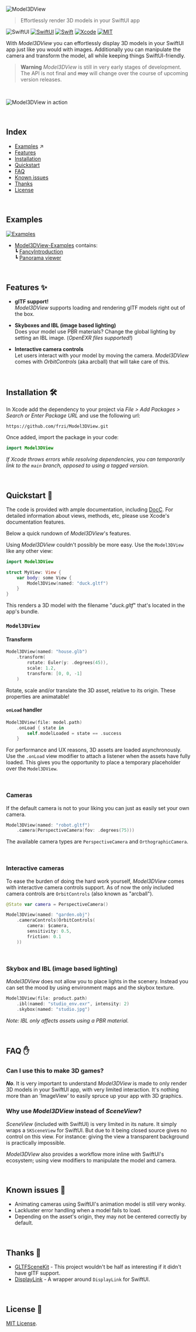 ![Model3DView](./Sources/Model3DView/Model3DView.docc/Resources/header.png)

> Effortlessly render 3D models in your SwiftUI app

![SwiftUI](https://img.shields.io/github/v/release/frzi/Model3DView?style=for-the-badge)
[![SwiftUI](https://img.shields.io/badge/SwiftUI-blue.svg?style=for-the-badge&logo=swift&logoColor=black)](https://developer.apple.com/xcode/swiftui)
[![Swift](https://img.shields.io/badge/Swift-5.7-orange.svg?style=for-the-badge&logo=swift)](https://swift.org)
[![Xcode](https://img.shields.io/badge/Xcode-14-blue.svg?style=for-the-badge&logo=Xcode&logoColor=white)](https://developer.apple.com/xcode)
[![MIT](https://img.shields.io/badge/license-MIT-black.svg?style=for-the-badge)](https://opensource.org/licenses/MIT)

With *Model3DView* you can effortlessly display 3D models in your SwiftUI app just like you would with images. Additionally you can manipulate the camera and transform the model, all while keeping things SwiftUI-friendly.

> **Warning** *Model3DView* is still in very early stages of development. The API is not final and ~~may~~ will change over the course of upcoming version releases.

<br>

![Model3DView in action](Sources/Model3DView/Model3DView.docc/Resources/header_animation.gif)

<br>

## Index
* [Examples](https://github.com/frzi/Model3DView-Examples) ↗️
* [Features](#features-)
* [Installation](#installation-)
* [Quickstart](#quickstart-)
* [FAQ](#faq-)
* [Known issues](#known-issues-)
* [Thanks](#thanks-)
* [License](#license-)

<br>

## Examples

[![Examples](Sources/Model3DView/Model3DView.docc/Resources/examples_preview.jpg)](https://github.com/frzi/Model3DView-Examples)
* [Model3DView-Examples](https://github.com/frzi/Model3DView-Examples) contains:  
  ┗ [FancyIntroduction](https://github.com/frzi/Model3DView-Examples/tree/main/FancyIntroduction)  
  ┗ [Panorama viewer](https://github.com/frzi/Model3DView-Examples/tree/main/Panoramic)  
  
<br>

## Features ✨

* **glTF support!**  
  *Model3DView* supports loading and rendering glTF models right out of the box.

* **Skyboxes and IBL (image based lighting)**  
  Does your model use PBR materials? Change the global lighting by setting an IBL image. (*OpenEXR files supported!*)

* **Interactive camera controls**  
  Let users interact with your model by moving the camera. *Model3DView* comes with *OrbitControls* (aka arcball) that will take care of this.

<br>

## Installation 🛠
In Xcode add the dependency to your project via *File > Add Packages > Search or Enter Package URL* and use the following url:
```
https://github.com/frzi/Model3DView.git
```

Once added, import the package in your code:
```swift
import Model3DView
```
*If Xcode throws errors while resolving dependencies, you can temporarily link to the `main` branch, opposed to using a tagged version.*

<br>

## Quickstart 🚀
The code is provided with ample documentation, including [DocC](Sources/Model3DView/Model3DView.docc). For detailed information about views, methods, etc, please use Xcode's documentation features.

Below a quick rundown of *Model3DView*'s features.

Using *Model3DView* couldn't possibly be more easy. Use the `Model3DView` like any other view:
```swift
import Model3DView

struct MyView: View {
	var body: some View {
		Model3DView(named: "duck.gltf")
	}
}
```
This renders a 3D model with the filename "*duck.gltf*" that's located in the app's bundle.

### `Model3DView`

#### Transform
```swift
Model3DView(named: "house.glb")
	.transform(
		rotate: Euler(y: .degrees(45)),
		scale: 1.2,
		transform: [0, 0, -1]
	)
```
Rotate, scale and/or translate the 3D asset, relative to its origin. These properties are animatable!

#### `onLoad` handler
```swift
Model3DView(file: model.path)
	.onLoad { state in
		self.modelLoaded = state == .success
	}
```
For performance and UX reasons, 3D assets are loaded asynchronously. Use the `.onLoad` view modifier to attach a listener when the assets have fully loaded. This gives you the opportunity to place a temporary placeholder over the `Model3DView`.

<br>

### Cameras
If the default camera is not to your liking you can just as easily set your own camera.
```swift
Model3DView(named: "robot.gltf")
	.camera(PerspectiveCamera(fov: .degrees(75)))
```
The available camera types are `PerspectiveCamera` and `OrthographicCamera`.

<br>

### Interactive cameras
To ease the burden of doing the hard work yourself, *Model3DView* comes with interactive camera controls support. As of now the only included camera controls are `OrbitControls` (also known as "arcball").
```swift
@State var camera = PerspectiveCamera()

Model3DView(named: "garden.obj")
	.cameraControls(OrbitControls(
		camera: $camera,
		sensitivity: 0.5,
		friction: 0.1
	))
```

<br>

### Skybox and IBL (image based lighting)
*Model3DView* does not allow you to place lights in the scenery. Instead you can set the mood by using environment maps and the skybox texture. 
```swift
Model3DView(file: product.path)
	.ibl(named: "studio_env.exr", intensity: 2)
	.skybox(named: "studio.jpg")
```

*Note: IBL only affects assets using a PBR material.*

<br>

## FAQ ✋
### Can I use this to make 3D games?
***No***. It is very important to understand *Model3DView* is made to only render 3D models in your SwiftUI app, with very limited interaction. It's nothing more than an 'ImageView' to easily spruce up your app with 3D graphics.

### Why use *Model3DView* instead of *SceneView*?  
*SceneView* (included with SwiftUI) is very limited in its nature. It simply wraps a `SKSceneView` for SwiftUI. But due to it being closed source gives no control on this view. For instance: giving the view a transparent background is practically impossible. 

*Model3DView* also provides a workflow more inline with SwiftUI's ecosystem; using view modifiers to manipulate the model and camera.

<br>

## Known issues 💢
* Animating cameras using SwiftUI's animation model is still very wonky.
* Lackluster error handling when a model fails to load.
* Depending on the asset's origin, they may not be centered correctly by default.

<br>

## Thanks 🙇
* [GLTFSceneKit](https://github.com/magicien/GLTFSceneKit) - This project wouldn't be half as interesting if it didn't have glTF support.
* [DisplayLink](https://github.com/timdonnelly/DisplayLink) - A wrapper around `DisplayLink` for SwiftUI.

<br>

## License 📄
[MIT License](LICENSE).
